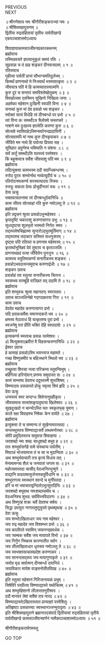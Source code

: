 PREVIOUS  
NEXT  
  
॥ श्रीगणेशाय नमः श्रीगौरीशङ्कराभ्यां नमः ॥  
॥ श्रीशिवमहापुराणम् ॥  
द्वितीया रुद्रसंहितायां तृतीयः पार्वतीखण्डे  
एकपञ्चाशत्तमोऽध्यायः  
  
शिवाज्ञयाकामसञ्जीवनप्रकारकथनम्  
ब्रह्मोवाच  
तस्मिन्नवसरे ज्ञात्वानुकूलं समयं रतिः ।  
सुप्रसन्ना च तं प्राह शङ्करं दीनवत्सलम् ॥ १ ॥  
रतिरुवाच  
गृहीत्वा पार्वतीं प्राप्तं सौभाग्यमतिदुर्लभम् ।  
किमर्थं प्राणनाथो मे निःस्वार्थं भस्मसात्कृतः ॥ २ ॥  
जीवयात्र पतिं मे हि कामव्यापारमात्मनि ।  
कुरु दूरं च सन्तापं समविश्लेषहेतुकम् ॥ ३ ॥  
विवाहोत्सव एतस्मिन् सुखिनो निखिला जनाः ।  
अहमेका महेशान दुःखिनी स्वपतिं विना ॥ ४ ॥  
सनाथां कुरु मां देव प्रसन्नो भव शङ्कर ।  
स्वोक्तं सत्यं विधेहि त्वं दीनबन्धो पर प्रभो ॥ ५ ॥  
त्वां विना कः समर्थोऽत्र त्रैलोक्ये सचराचरे ।  
नाशने मम दुःखस्य ज्ञात्वेति करुणां कुरु ॥ ६ ॥  
सोत्सवे स्वविवाहेऽस्मिन्सर्वानन्दप्रदायिनी ।  
सोत्सवामपि मां नाथ कुरु दीनकृपाकर ॥ ७ ॥  
जीविते मम नाथे हि पार्वत्या प्रियया सह ।  
सुविहारः प्रपूर्णश्च भविष्यति न संशयः ॥ ८ ॥  
सर्वं कर्तुं समर्थोऽसि यतस्त्वं परमेश्वरः ।  
किं बहूक्त्यात्र सर्वेश जीवयाशु पतिं मम ॥ ९ ॥  
ब्रह्मोवाच  
तदित्युक्त्वा कामभस्म ददौ सग्रन्धिबन्धनम् ।  
रुरोद पुरतः शम्भोर्नाथ नाथेत्युदीर्य च ॥ १० ॥  
रतिरोदनमाकर्ण्य सरस्वत्यादयः स्त्रियः ।  
रुरुदुः सकला देव्यः प्रोचुर्दीनतरं वचः ॥ ११ ॥  
देव्य ऊचुः  
भक्तवत्सलनामा त्वं दीनबन्धुर्दयानिधिः ॥  
काम जीवय सोत्साहां रति कुरु नमोऽस्तु ते ॥ १२ ॥  
ब्रह्मोवाच  
इति तद्वचनं श्रुत्वा प्रसन्नोऽभून्महेश्वरः ।  
कृपादृष्टिं चकाराशु करुणासागरः प्रभुः ॥ १३ ॥  
सुधादृष्ट्या शूलभृतो भस्मतो निर्गतः स्मरः ।  
तद्‌रूपवेषचिह्नात्मा सुन्दरोऽद्‌भुतमूर्तिमान् ॥ १४ ॥  
तद्‌रूपश्च तदाकार सस्मितं सधनुःशरम् ।  
दृष्ट्वा पतिं रतिस्तं च प्रणनाम महेश्वरम् ॥ १५ ॥  
कृतार्थाभूच्छिवं देवं तुष्टाव च कृताञ्जलिः ।  
प्राणनाथप्रदं पत्या जीवितेन पुनःपुनः ॥ १६ ॥  
कामस्य स्तुतिमाकर्ण्य सनारीकस्य शङ्करः ।  
प्रसन्नोऽभवदत्यन्तमुवाच करुणार्द्रधीः ॥ १७ ॥  
शङ्कर उवाच  
प्रसन्नोहं तव स्तुत्या सनारीकस्य चित्तज ।  
स्वयम्भव वरम्बूहि वाञ्छितं तद् ददामि ते ॥ १८ ॥  
ब्रह्मोवाच  
इति शम्भुवचः श्रुत्वा महानदन्ः स्मरस्ततः ।  
उवाच साञ्जलिर्नम्रो गद्‌गदाक्षरया गिरा ॥ १९ ॥  
काम उवाच  
देवदेव महादेव करुणासागर प्रभो ।  
यदि प्रसन्नःसर्वेशः ममानन्दकरो भव ॥ २० ॥  
क्षमस्व मेऽपराधं हि यत्कृतश्च पुरा प्रभो ।  
स्वजनेषु परां प्रीतिं भक्तिं देहि स्वपादयोः ॥ २१ ॥  
ब्रह्मोवाच  
इत्याकर्ण्य स्मरवचः प्रसन्नः परमेश्वरः ।  
ॐ मित्युक्त्वाऽब्रवीत्तं वै विहसन्करुणानिधिः ॥ २२ ॥  
ईश्वर उवाच  
हे कामाहं प्रसन्नोऽस्मि भयन्त्यज महामते ।  
गच्छ विष्णुसमीपं च बहिःस्थाने स्थितो भव ॥ २३ ॥  
ब्रह्मोवाच  
तच्छ्रुत्वा शिरसा नत्वा परिक्रम्य स्तुवन्विभुम् ।  
बहिर्गत्वा हरिन्देवान् प्रणम्य समुपास्त सः ॥ २४ ॥  
कामं सम्भाष्य देवाश्च ददुस्तस्मै शुभाशिषम् ।  
विष्ण्वादयः प्रसन्नास्ते प्रोचुः स्मृत्वा शिवं हृदि ॥ २५ ॥  
देवा ऊचुः  
धन्यस्त्वं स्मर सन्दग्धः शिवेनानुग्रहीकृतः ।  
जीवयामास सत्त्वांशकृपादृष्ट्या खिलेश्वरः ॥ २६ ॥  
सुखदुःखदो न चान्योऽस्ति यतः स्वकृतभृक् पुमान् ।  
काले रक्षा विवाहश्च निषेकः केन वार्यते ॥ २७ ।  
ब्रह्मोवाच  
इत्युक्त्वा ते च सम्मान्य तं सुखेनामरास्तदा ।  
सन्तस्थुस्तत्र विष्ण्वाद्याःसर्वे लब्धमनोरथाः ॥ २८ ॥  
सोपि प्रमुदितस्तत्र समुवास शिवाज्ञया ।  
जयशब्दो नमः शब्दः साधुशब्दो बभूव ह ॥ २९ ॥  
ततः शम्भुर्वासगेहे वामे संस्थाप्य पार्वतीम् ।  
मिष्टान्नं भोजयामास तं च सा च मुदान्विता ॥ ३० ॥  
अथ शम्भुर्भवाचारी तत्र कृत्यं विधाय तत् ।  
मेनामामन्त्र्य शैलं च जनवासं जगाम सः ॥ ३१ ॥  
महोत्सवस्तदा चासीद् वेदध्वनिरभून्मुने ।  
वाद्यानि वादयामासुर्जनाश्चतुर्विधानि च ॥ ३२ ॥  
शम्भुरागत्य स्वस्थानं ववन्दे च मुनींस्तदा ।  
हरिं च मां भवाचाराद्वन्दितोऽभूत्सुरादिभिः ॥ ३३ ॥  
जयशब्दो बभूवाथ नमःशब्दस्तथैव च ।  
वेदध्वनिश्च शुभदः सर्वविघ्नविदारणः ॥ ३४ ॥  
अथ विष्णुरहं शक्रः सर्वे देवाश्च सर्षयः ।  
सिद्धा उपसुरा नागास्तुष्टुवुस्ते पृथक्पृथक् ॥ ३५ ॥  
देवा ऊचुः  
जय शम्भोऽखिलाधार जय नाम महेश्वर ।  
जय रुद्र महादेव जय विश्वम्भर प्रभो ॥ ३६ ॥  
जय कालीपते स्वामिन् जयानन्दप्रवर्धक ।  
जय त्र्यम्बक सर्वेश जय मायापते विभो ॥ ३७ ॥  
जय निर्गुण निष्काम कारणातीत सर्वग ।  
जय लीलाखिलाधार धृतरूप नमोऽस्तु ते ॥ ३८ ॥  
जय स्वभक्तसत्कामप्रदेश करुणाकर ।  
जय सानन्दसद्‌रूप जय मायागुणाकृते ॥ ३९ ॥  
जयोग्र मृड सर्वात्मन् दीनबन्धो दयानिधे ।  
जयाविकार मायेश वाङ्‌मनोतीतविग्रह ॥ ४० ॥  
ब्रह्मोवाच  
इति स्तुत्वा महेशानं गिरिजानायकं प्रभुम् ।  
सिषेविरे परप्रीत्या विष्ण्वाद्यास्ते यथोचितम् ॥ ४१ ॥  
अथ शम्भुर्महेशानो लीलात्ततनुरीश्वरः ।  
ददौ मानवरं तेषां सर्वेषां तत्र नारद ॥ ४२ ॥  
विष्ण्वाद्यास्तेऽखिलास्तात प्राप्याज्ञां परमेशितुः ।  
अतिहृष्टाः प्रसन्नास्याः स्वस्थानञ्जग्मुरादृताः ॥ ४३ ॥  
इति श्रीशिवमहापुराणे ब्रह्मनारदसंवादे द्वितीयायां रुद्रसंहितायां तृतीये  
पार्वतीखण्डे कामसञ्जीवनवर्णनं नामैकपञ्चाशत्तमोऽध्यायः ॥ ५१ ॥  
  
  
श्रीगौरीशङ्करार्पणमस्तु  
  
GO TOP

